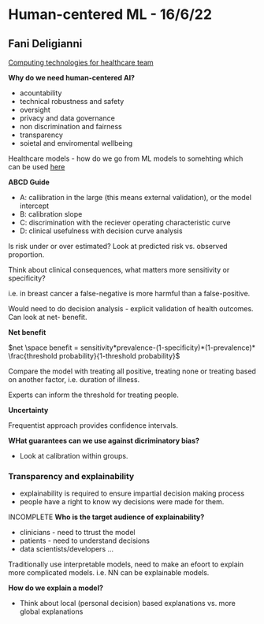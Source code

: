 # Human-centered ML - 16/6/22
## Fani Deligianni 

[Computing technologies for healthcare team](https://www.gla.ac.uk/schools/computing/research/researchthemes/healthcaretechnologies/)

**Why do we need human-centered AI?**

* acountability 
* technical robustness and safety 
* oversight 
* privacy and data governance 
* non discrimination and fairness
* transparency 
* soietal and enviromental wellbeing 

Healthcare models - how do we go from ML models to somehting which can be used [here](https://academic.oup.com/ckj/article/14/1/49/6000246)

**ABCD Guide** 
* A: callibration in the large (this means external validation), or the model intercept
* B: calibration slope
* C: discrimination with the reciever operating characteristic curve 
* D: clinical usefulness with decision curve analysis

Is risk under or over estimated? Look at predicted risk vs. observed proportion. 

Think about clinical consequences, what matters more sensitivity or specificity? 

i.e. in breast cancer a false-negative is more harmful than a false-positive. 

Would need to do decision analysis - explicit validation of health outcomes. Can look at net- benefit. 

**Net benefit**

$net \space benefit = sensitivity*prevalence-(1-specificity)*(1-prevalence)* \frac{threshold probability}{1-threshold probability}$

Compare the model with treating all positive, treating none or treating based on another factor, i.e. duration of illness. 

Experts can inform the threshold for treating people. 

**Uncertainty**

Frequentist approach provides confidence intervals. 

**WHat guarantees can we use against dicriminatory bias?**
* Look at calibration within groups.

### Transparency and explainability

* explainability is required to ensure impartial decision making process
* people have a right to know wy decisions were made for them. 

INCOMPLETE
**Who is the target audience of explainability?**
* clinicians - need to ttrust the model 
* patients - need to understand decisions 
* data scientists/developers ...

Traditionally use interpretable models, need to make an efoort to explain more complicated models. i.e. NN can be explainable models. 

**How do we explain a model?** 
* Think about local (personal decision) based explanations vs. more global explanations
